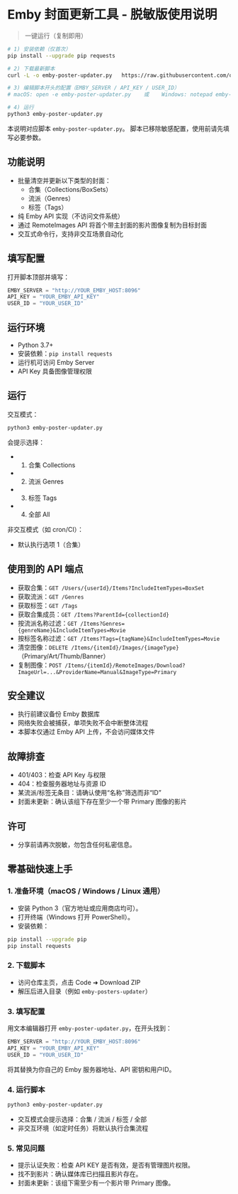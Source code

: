 # Emby 封面更新工具 - 脱敏版使用说明

> 一键运行（复制即用）

```bash
# 1) 安装依赖（仅首次）
pip install --upgrade pip requests

# 2) 下载最新脚本
curl -L -o emby-poster-updater.py   https://raw.githubusercontent.com/onlyhooops/emby-posters-updater/main/emby-poster-updater.py

# 3) 编辑脚本开头的配置（EMBY_SERVER / API_KEY / USER_ID）
# macOS: open -e emby-poster-updater.py    或    Windows: notepad emby-poster-updater.py

# 4) 运行
python3 emby-poster-updater.py
```


本说明对应脚本 `emby-poster-updater.py`。
脚本已移除敏感配置，使用前请先填写必要参数。

## 功能说明
- 批量清空并更新以下类型的封面：
  - 合集（Collections/BoxSets）
  - 流派（Genres）
  - 标签（Tags）
- 纯 Emby API 实现（不访问文件系统）
- 通过 RemoteImages API 将首个带主封面的影片图像复制为目标封面
- 交互式命令行，支持非交互场景自动化

## 填写配置
打开脚本顶部并填写：
```python
EMBY_SERVER = "http://YOUR_EMBY_HOST:8096"
API_KEY = "YOUR_EMBY_API_KEY"
USER_ID = "YOUR_USER_ID"
```

## 运行环境
- Python 3.7+
- 安装依赖：`pip install requests`
- 运行机可访问 Emby Server
- API Key 具备图像管理权限

## 运行
交互模式：
```bash
python3 emby-poster-updater.py
```
会提示选择：
- 1) 合集 Collections
- 2) 流派 Genres
- 3) 标签 Tags
- 4) 全部 All

非交互模式（如 cron/CI）：
- 默认执行选项 1（合集）

## 使用到的 API 端点
- 获取合集：`GET /Users/{userId}/Items?IncludeItemTypes=BoxSet`
- 获取流派：`GET /Genres`
- 获取标签：`GET /Tags`
- 获取合集成员：`GET /Items?ParentId={collectionId}`
- 按流派名称过滤：`GET /Items?Genres={genreName}&IncludeItemTypes=Movie`
- 按标签名称过滤：`GET /Items?Tags={tagName}&IncludeItemTypes=Movie`
- 清空图像：`DELETE /Items/{itemId}/Images/{imageType}`（Primary/Art/Thumb/Banner）
- 复制图像：`POST /Items/{itemId}/RemoteImages/Download?ImageUrl=...&ProviderName=Manual&ImageType=Primary`

## 安全建议
- 执行前建议备份 Emby 数据库
- 网络失败会被捕获，单项失败不会中断整体流程
- 本脚本仅通过 Emby API 上传，不会访问媒体文件

## 故障排查
- 401/403：检查 API Key 与权限
- 404：检查服务器地址与资源 ID
- 某流派/标签无条目：请确认使用“名称”筛选而非“ID”
- 封面未更新：确认该组下存在至少一个带 Primary 图像的影片

## 许可
- 分享前请再次脱敏，勿包含任何私密信息。


## 零基础快速上手

### 1. 准备环境（macOS / Windows / Linux 通用）
- 安装 Python 3（官方地址或应用商店均可）。
- 打开终端（Windows 打开 PowerShell）。
- 安装依赖：
```bash
pip install --upgrade pip
pip install requests
```

### 2. 下载脚本
- 访问仓库主页，点击 Code ➜ Download ZIP
- 解压后进入目录（例如 `emby-posters-updater`）

### 3. 填写配置
用文本编辑器打开 `emby-poster-updater.py`，在开头找到：
```python
EMBY_SERVER = "http://YOUR_EMBY_HOST:8096"
API_KEY = "YOUR_EMBY_API_KEY"
USER_ID = "YOUR_USER_ID"
```
将其替换为你自己的 Emby 服务器地址、API 密钥和用户ID。

### 4. 运行脚本
```bash
python3 emby-poster-updater.py
```
- 交互模式会提示选择：合集 / 流派 / 标签 / 全部
- 非交互环境（如定时任务）将默认执行合集流程

### 5. 常见问题
- 提示认证失败：检查 API KEY 是否有效，是否有管理图片权限。
- 找不到影片：确认媒体库已扫描且影片存在。
- 封面未更新：该组下需至少有一个影片带 Primary 图像。